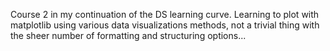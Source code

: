 Course 2 in my continuation of the DS learning curve.  Learning to plot with matplotlib using various data visualizations methods, not a trivial thing with the sheer number of formatting and structuring options...